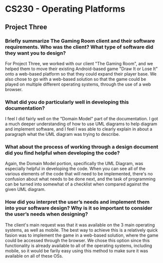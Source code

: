 # CS230 - Operating Platforms

## Project Three

### Briefly summarize The Gaming Room client and their software requirements. Who was the client? What type of software did they want you to design?
For Project Three, we worked with our client "The Gaming Room", and we helped them to move their existing Android-based game "Draw It or Lose It" onto a web-based platform so that they could expand their player base. We also chose to go with a web-based solution so that the game could be played on multiple different operating systems, through the use of a web browser.

### What did you do particularly well in developing this documentation?
I feel I did fairly well on the "Domain Model" part of the documentation. I got a much deeper understanding of how to use UML diagrams to help diagram and implement software, and I feel I was able to clearly explain in about a paragraph what the UML diagram was trying to describe.

### What about the process of working through a design document did you find helpful when developing the code?
Again, the Domain Model portion, specifically the UML Diagram, was especially helpful in developing the code. When you can see all of the various elements of the code that will need to be implemented, there's no confusion about what needs to be done next, and the task of programming can be turned into somewhat of a checklist when compared against the given UML diagram.

### How did you interpret the user’s needs and implement them into your software design? Why is it so important to consider the user’s needs when designing?
The client's main request was that it was available on the 3 main operating systems, as well as mobile. The best way to achieve this is a relatively quick fasion was to implement the game in a web-based solution, where the game could be accessed through the browser. We chose this option since this functionality is already available to all of the operating systems, including mobile, so it would be farily easy using this method to make sure it was available on all of these OSs.
